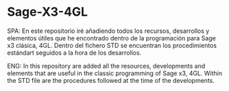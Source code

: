 # Sage-X3-4GL
SPA: En este repositorio iré añadiendo todos los recursos, desarrollos y elementos útiles que he encontrado dentro de la programación para Sage x3 clásica, 4GL. Dentro del fichero STD se encuentran los procedimientos estándart seguidos a la hora de los desarrollos.


ENG: In this repository are added all the resources, developments and elements that are useful in the classic programming of Sage x3, 4GL. Within the STD file are the procedures followed at the time of the developments.